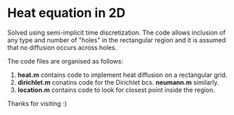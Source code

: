 # Heat equation in 2D
Solved using semi-implicit time discretization. The code allows inclusion of any type and number of "holes" in the rectangular region
and it is assumed that no diffusion occurs across holes. 

The code files are organised as follows:
1. **heat.m** contains code to implement heat diffusion on a rectangular grid. 
2. **dirichlet.m** conatins code for the Dirichlet bcs. **neumann.m** similarly. 
3. **location.m** contains code to look for closest point inside the region. 

Thanks for visiting :)
 

